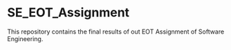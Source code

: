 # SE_EOT_Assignment
This repository contains the final results of out EOT Assignment of Software Engineering.

